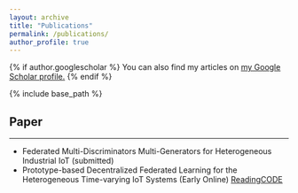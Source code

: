 ```yaml
---
layout: archive
title: "Publications"
permalink: /publications/
author_profile: true
---
```


{% if author.googlescholar %}
  You can also find my articles on <u><a href="{{author.googlescholar}}">my Google Scholar profile</a>.</u>
{% endif %}

{% include base_path %}

<!-- {% for post in site.publications reversed %}
  {% include archive-single.html %}
{% endfor %} -->


## Paper
-----
* Federated Multi-Discriminators Multi-Generators for Heterogeneous Industrial IoT (submitted)
* Prototype-based Decentralized Federated Learning for the Heterogeneous Time-varying IoT Systems (Early Online) [Reading](https://ieeexplore.ieee.org/document/10246848)[CODE](https://github.com/baoshengli96/DeProFL)

